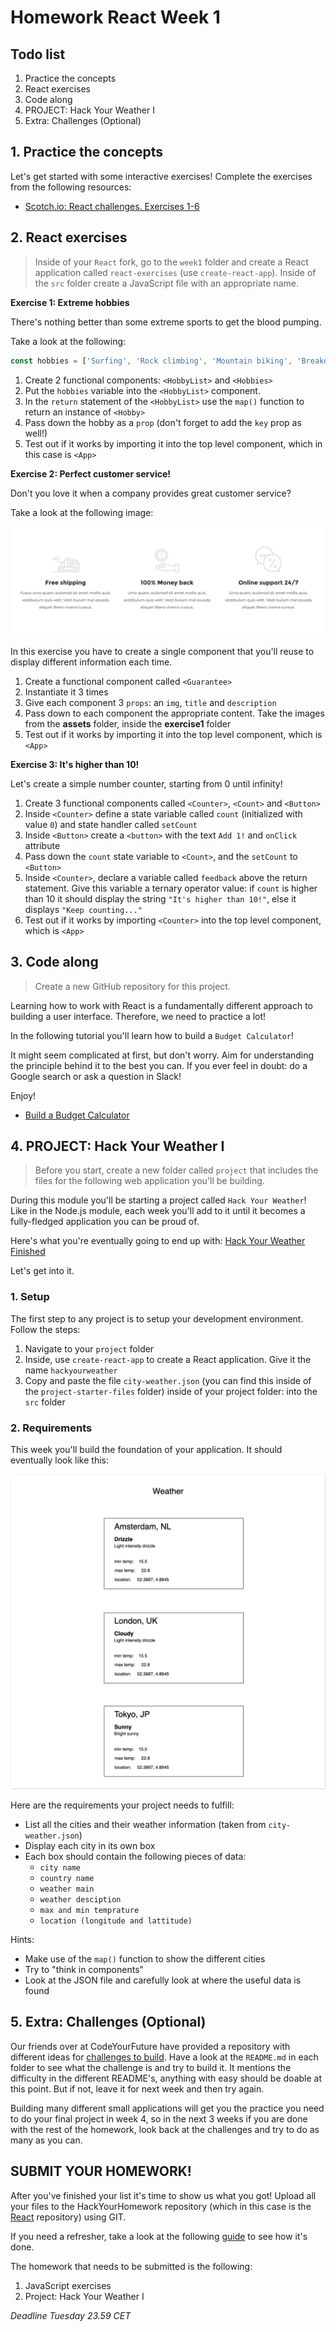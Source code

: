 # Homework React Week 1

## **Todo list**

1. Practice the concepts
2. React exercises
3. Code along
4. PROJECT: Hack Your Weather I
5. Extra: Challenges (Optional)

## **1. Practice the concepts**

Let's get started with some interactive exercises! Complete the exercises from the following resources:

-   [Scotch.io: React challenges. Exercises 1-6](https://scotch.io/courses/10-react-challenges-beginner)

## **2. React exercises**

> Inside of your `React` fork, go to the `week1` folder and create a React application called `react-exercises` (use `create-react-app`). Inside of the `src` folder create a JavaScript file with an appropriate name.

**Exercise 1: Extreme hobbies**

There's nothing better than some extreme sports to get the blood pumping.

Take a look at the following:

```js
const hobbies = ['Surfing', 'Rock climbing', 'Mountain biking', 'Breakdancing'];
```

1. Create 2 functional components: `<HobbyList>` and `<Hobbies>`
2. Put the `hobbies` variable into the `<HobbyList>` component.
3. In the `return` statement of the `<HobbyList>` use the `map()` function to return an instance of `<Hobby>`
4. Pass down the hobby as a `prop` (don't forget to add the `key` prop as well!)
5. Test out if it works by importing it into the top level component, which in this case is `<App>`

**Exercise 2: Perfect customer service!**

Don't you love it when a company provides great customer service?

Take a look at the following image:

![Exercise 2](assets/exercises/exercise2.png)

In this exercise you have to create a single component that you'll reuse to display different information each time.

1. Create a functional component called `<Guarantee>`
2. Instantiate it 3 times
3. Give each component 3 `props`: an `img`, `title` and `description`
4. Pass down to each component the appropriate content. Take the images from the **assets** folder, inside the **exercise1** folder
5. Test out if it works by importing it into the top level component, which is `<App>`

**Exercise 3: It's higher than 10!**

Let's create a simple number counter, starting from 0 until infinity!

1. Create 3 functional components called `<Counter>`, `<Count>` and `<Button>`
2. Inside `<Counter>` define a state variable called `count` (initialized with value `0`) and state handler called `setCount`
3. Inside `<Button>` create a `<button>` with the text `Add 1!` and `onClick` attribute
4. Pass down the `count` state variable to `<Count>`, and the `setCount` to `<Button>`
5. Inside `<Counter>`, declare a variable called `feedback` above the return statement. Give this variable a ternary operator value: if `count` is higher than 10 it should display the string `"It's higher than 10!"`, else it displays `"Keep counting..."`
6. Test out if it works by importing `<Counter>` into the top level component, which is `<App>`

## **3. Code along**

> Create a new GitHub repository for this project.

Learning how to work with React is a fundamentally different approach to building a user interface. Therefore, we need to practice a lot!

In the following tutorial you'll learn how to build a `Budget Calculator`!

It might seem complicated at first, but don't worry. Aim for understanding the principle behind it to the best you can. If you ever feel in doubt: do a Google search or ask a question in Slack!

Enjoy!

-   [Build a Budget Calculator](https://www.youtube.com/watch?v=f6HYLHrYpGs)

## **4. PROJECT: Hack Your Weather I**

> Before you start, create a new folder called `project` that includes the files for the following web application you'll be building.

During this module you'll be starting a project called `Hack Your Weather`! Like in the Node.js module, each week you'll add to it until it becomes a fully-fledged application you can be proud of.

Here's what you're eventually going to end up with: [Hack Your Weather Finished](https://xenodochial-wing-7532d8.netlify.app/)

Let's get into it.

### 1. Setup

The first step to any project is to setup your development environment. Follow the steps:

1. Navigate to your `project` folder
2. Inside, use `create-react-app` to create a React application. Give it the name `hackyourweather`
3. Copy and paste the file `city-weather.json` (you can find this inside of the `project-starter-files` folder) inside of your project folder: into the `src` folder

### 2. Requirements

This week you'll build the foundation of your application. It should eventually look like this:

![Week 1 Wireframe](../assets/project/week1.png)

Here are the requirements your project needs to fulfill:

-   List all the cities and their weather information (taken from `city-weather.json`)
-   Display each city in its own box
-   Each box should contain the following pieces of data:
    -   `city name`
    -   `country name`
    -   `weather main`
    -   `weather desciption`
    -   `max and min temprature`
    -   `location (longitude and lattitude)`

Hints:

-   Make use of the `map()` function to show the different cities
-   Try to "think in components"
-   Look at the JSON file and carefully look at where the useful data is found

## **5. Extra: Challenges (Optional)**
Our friends over at CodeYourFuture have provided a repository with different ideas for [challenges to build](https://github.com/CodeYourFuture/cyf-react-challenges). Have a look at the `README.md` in each folder to see what the challenge is and try to build it. It mentions the difficulty in the different README's, anything with easy should be doable at this point. But if not, leave it for next week and then try again.

Building many different small applications will get you the practice you need to do your final project in week 4, so in the next 3 weeks if you are done with the rest of the homework, look back at the challenges and try to do as many as you can.

## **SUBMIT YOUR HOMEWORK!**

After you've finished your list it's time to show us what you got! Upload all your files to the HackYourHomework repository (which in this case is the [React](https://www.github.com/HackYourHomework/React) repository) using GIT. 

If you need a refresher, take a look at the following [guide](../hand-in-homework-guide.md) to see how it's done.

The homework that needs to be submitted is the following:

1. JavaScript exercises
2. Project: Hack Your Weather I

_Deadline Tuesday 23.59 CET_
